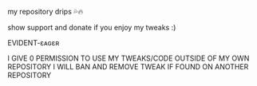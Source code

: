 my repository drips 💦🔥

show support and donate if you enjoy my tweaks :)

EVIDENT-ɛᴀɢɛʀ






I GIVE 0 PERMISSION TO USE MY TWEAKS/CODE OUTSIDE OF MY OWN REPOSITORY
I WILL BAN AND REMOVE TWEAK IF FOUND ON ANOTHER REPOSITORY
